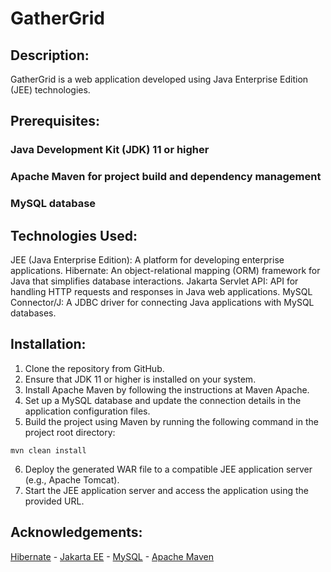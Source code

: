 # GatherGrid


## Description:
GatherGrid is a web application developed using Java Enterprise Edition (JEE) technologies.

## Prerequisites:
### Java Development Kit (JDK) 11 or higher
### Apache Maven for project build and dependency management
### MySQL database

## Technologies Used:
JEE (Java Enterprise Edition): A platform for developing enterprise applications.
Hibernate: An object-relational mapping (ORM) framework for Java that simplifies database interactions.
Jakarta Servlet API: API for handling HTTP requests and responses in Java web applications.
MySQL Connector/J: A JDBC driver for connecting Java applications with MySQL databases.

## Installation:
1. Clone the repository from GitHub.
2. Ensure that JDK 11 or higher is installed on your system.
3. Install Apache Maven by following the instructions at Maven Apache.
4. Set up a MySQL database and update the connection details in the application configuration files.
5. Build the project using Maven by running the following command in the project root directory:
```
mvn clean install
```
6. Deploy the generated WAR file to a compatible JEE application server (e.g., Apache Tomcat).
7. Start the JEE application server and access the application using the provided URL.

## Acknowledgements:
[Hibernate](https://hibernate.org/) - 
[Jakarta EE](https://jakarta.ee/) - 
[MySQL](https://www.mysql.com/) - 
[Apache Maven](https://maven.apache.org/)
